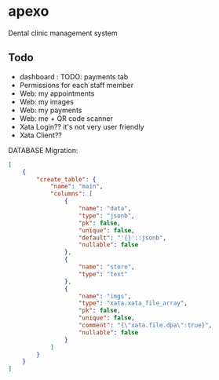 # apexo

Dental clinic management system

## Todo

- dashboard : TODO: payments tab
- Permissions for each staff member
- Web: my appointments
- Web: my images
- Web: my payments
- Web: me + QR code scanner
- Xata Login?? it's not very user friendly
- Xata Client??



DATABASE Migration:

```json
[
    {
        "create_table": {
            "name": "main",
            "columns": [
                {
                    "name": "data",
                    "type": "jsonb",
                    "pk": false,
                    "unique": false,
                    "default": "'{}'::jsonb",
                    "nullable": false
                },
                {
                    "name": "store",
                    "type": "text"
                },
                {
                    "name": "imgs",
                    "type": "xata.xata_file_array",
                    "pk": false,
                    "unique": false,
                    "comment": "{\"xata.file.dpa\":true}",
                    "nullable": false
                }
            ]
        }
    }
]
```